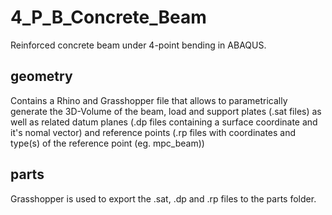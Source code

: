 # 4_P_B_Concrete_Beam
Reinforced concrete beam under 4-point bending in ABAQUS.

## geometry
Contains a Rhino and Grasshopper file that allows to parametrically generate the 3D-Volume of the beam, load and support plates (.sat files) as well as related datum planes (.dp files containing a surface coordinate and it's nomal vector) and reference points (.rp files with coordinates and type(s) of the reference point (eg. mpc_beam))

## parts
Grasshopper is used to export the .sat, .dp and .rp files to the parts folder. 
